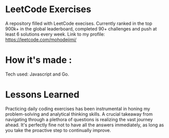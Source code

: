 # LeetCode Exercises 


A repository filled with LeetCode execises. Currently ranked in the top 900k+ in the global leaderboard, completed  90+ challenges and push at least 6 solutions every week.
Link to my profile: https://leetcode.com/mohodejimi/
# How it's made :
Tech used: Javascript and Go.
# Lessons Learned
Practicing daily coding exercises has been instrumental in honing my problem-solving and analytical thinking skills. A crucial takeaway from navigating through a plethora of questions is realizing the vast journey ahead. It's perfectly fine not to have all the answers immediately, as long as you take the proactive step to continually improve.